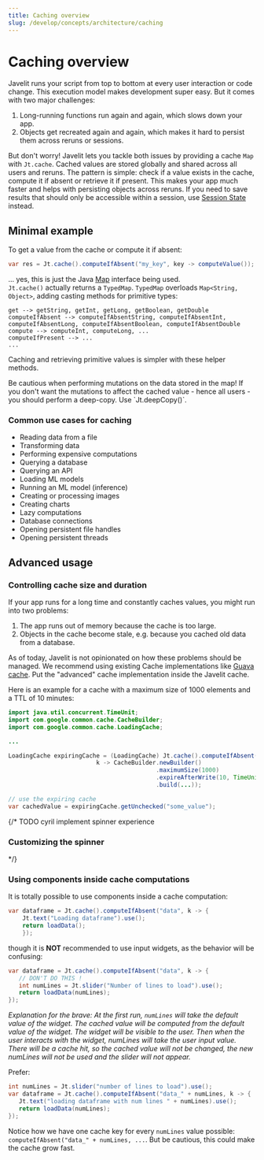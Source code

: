 ```yaml
---
title: Caching overview
slug: /develop/concepts/architecture/caching
---
```


# Caching overview

Javelit runs your script from top to bottom at every user interaction or code change. This execution model 
makes development super easy. But it comes with two major challenges:

1. Long-running functions run again and again, which slows down your app.
2. Objects get recreated again and again, which makes it hard to persist them across reruns or sessions.

But don't worry! Javelit lets you tackle both issues by providing a cache `Map` with `Jt.cache`. Cached values are stored 
globally and shared across all users and reruns. The pattern is simple: check if a value exists in the 
cache, compute it if absent or retrieve it if present. This makes your app much faster 
and helps with persisting objects across reruns. If you need 
to save results that should only be accessible within a session, use [Session State](/develop/concepts/architecture/session-state) instead.

## Minimal example

To get a value from the cache or compute it if absent: 

```java
var res = Jt.cache().computeIfAbsent("my_key", key -> computeValue());
```
... yes, this is just the Java [Map](https://docs.oracle.com/javase/8/docs/api/java/util/Map.html) interface being used.  
`Jt.cache()` actually returns a `TypedMap`. `TypedMap` overloads `Map<String, Object>`, adding casting methods for primitive types:
```
get --> getString, getInt, getLong, getBoolean, getDouble
computeIfAbsent --> computeIfAbsentString, computeIfAbsentInt, computeIfAbsentLong, computeIfAbsentBoolean, computeIfAbsentDouble
compute --> computeInt, computeLong, ...
computeIfPresent --> ...
...
```

Caching and retrieving primitive values is simpler with these helper methods.

<Warning>
Be cautious when performing mutations on the data stored in the map!   
If you don't want the mutations to affect the cached value - hence all users - you should perform a deep-copy.
Use `Jt.deepCopy()`.
</Warning>

### Common use cases for caching
- Reading data from a file
- Transforming data
- Performing expensive computations
- Querying a database
- Querying an API
- Loading ML models
- Running an ML model (inference)
- Creating or processing images
- Creating charts
- Lazy computations
- Database connections
- Opening persistent file handles
- Opening persistent threads

## Advanced usage

### Controlling cache size and duration

If your app runs for a long time and constantly caches values, you might run into two problems:

1. The app runs out of memory because the cache is too large.
2. Objects in the cache become stale, e.g. because you cached old data from a database.

As of today, Javelit is not opinionated on how these problems should be managed.
We recommend using existing Cache implementations like [Guava cache](https://github.com/google/guava/wiki/cachesexplained). 
Put the "advanced" cache implementation inside the Javelit cache.

Here is an example for a cache with a maximum size of 1000 elements and a TTL of 10 minutes:  
```java
import java.util.concurrent.TimeUnit;
import com.google.common.cache.CacheBuilder;
import com.google.common.cache.LoadingCache;

...

LoadingCache expiringCache = (LoadingCache) Jt.cache().computeIfAbsent("expiringCache", 
                         k -> CacheBuilder.newBuilder()
                                          .maximumSize(1000)
                                          .expireAfterWrite(10, TimeUnit.MINUTES)
                                          .build(...));

// use the expiring cache 
var cachedValue = expiringCache.getUnchecked("some_value");
```


{/* TODO cyril implement spinner experience  
### Customizing the spinner
*/}

### Using components inside cache computations

It is totally possible to use components inside a cache computation:
```java
var dataframe = Jt.cache().computeIfAbsent("data", k -> {
    Jt.text("Loading dataframe").use();
    return loadData();
    });
```

though it is **NOT** recommended to use input widgets, as the behavior will be confusing:


```java
var dataframe = Jt.cache().computeIfAbsent("data", k -> {
   // DON'T DO THIS !  
   int numLines = Jt.slider("Number of lines to load").use();
   return loadData(numLines);
});
```
*Explanation for the brave: At the first run, `numLines` will take the default value of the widget. The cached value will be 
computed from the default value of the widget. The widget will be visible to the user. Then when the user interacts 
with the widget, numLines will take the user input value. There will be a cache hit, so the cached value will not be 
changed, the new numLines will not be used and the slider will not appear.*

Prefer: 
```java
int numLines = Jt.slider("number of lines to load").use();
var dataframe = Jt.cache().computeIfAbsent("data_" + numLines, k -> {
   Jt.text("loading dataframe with num lines " + numLines).use();
   return loadData(numLines);
});
```
Notice how we have one cache key for every `numLines` value possible: `computeIfAbsent("data_" + numLines, ...`. But 
be cautious, this could make the cache grow fast.  
